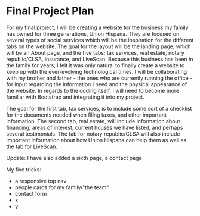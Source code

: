 # Final Project Plan
For my final project, I will be creating a website for the business my family has owned for three generations, Union Hispana. 
They are focused on several types of social services which will be the inspiration for the different tabs on the website.
The goal for the layout will be the landing page, which will be an About page, and the five tabs; tax services, real estate, 
notary republic/CLSA, insurance, and LiveScan. Because this business has been in the family for years, I felt it was only natural to 
finally create a website to keep up with the ever-evolving technological times. I will be collaborating with my brother and father - the
ones who are currently running the office - for input regarding the information I need and the physical appearance of the website. In regards to the coding itself, I will need to become more familiar with Bootstrap and integrating it into my project.

The goal for the first tab, tax services, is to include some sort of a checklist for the documents needed when filing taxes, and other important information. The second tab, real estate, will include information about financing, areas of interest, current houses we have listed, and perhaps several testimonials. The tab for notary republic/CLSA will also include important information about how Union Hispana can help them as well as the tab for LiveScan.

Update: I have also added a sixth page, a contact page

My five tricks:
- a responsive top nav
- people cards for my family/"the team"
- contact form
- x
- y
